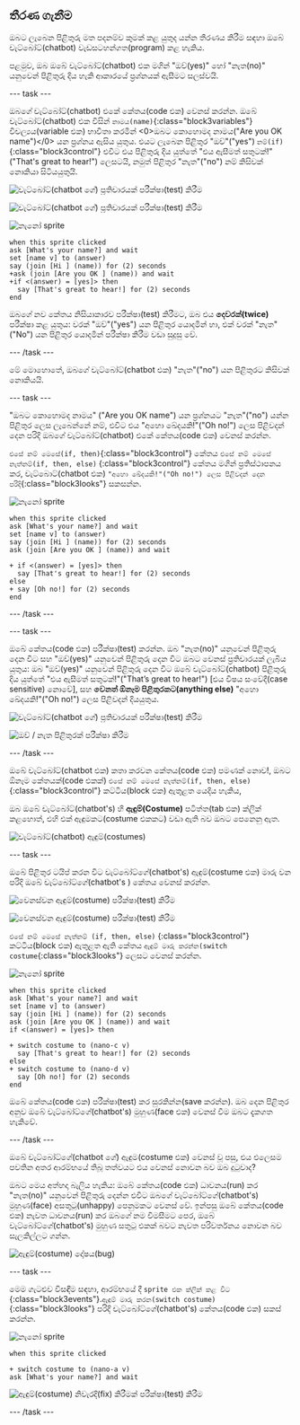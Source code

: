 ## තීරණ ගැනීම

ඔබට ලැබෙන පිළිතුරු මත පදනම්ව කුමක් කළ යුතුද යන්න තීරණය කිරීම සඳහා ඔබේ චැට්බෝට්(chatbot) වැඩසටහන්ගත(program) කළ හැකිය.

පළමුව, ඔබ ඔබේ චැට්බෝට්(chatbot) එක මගින් "ඔව්(yes)" හෝ "නැත(no)" යනුවෙන් පිළිතුරු දිය හැකි ආකාරයේ ප්‍රශ්නයක් ඇසීමට සලස්වයි.

\--- task \---

ඔබගේ චැට්බෝට්(chatbot) එකේ කේතය(code එක) වෙනස් කරන්න. ඔබේ චැට්බෝට්(chatbot) එක විසින් `නාමය(name)`{:class="block3variables"} විචල්‍යය(variable එක) භාවිතා කරමින් <0>ඔබට කොහොමද නාමය("Are you OK name")</0> යන ප්‍රශ්නය ඇසිය යුතුය. එයට ලැබෙන පිළිතුර "ඔව්"("yes") `නම්(if)`{:class="block3control"} එවිට එය පිළිතුරු දිය යුත්තේ "එය ඇසීමත් සතුටක්!"("That's great to hear!") ලෙසටයි, නමුත් පිළිතුර "නැත"("no") නම් කිසිවක් නොකියා සිටියයුතුයි.

![චැට්බෝට්(chatbot ගේ) ප්‍රතිචාරයක් පරීක්ෂා(test) කිරීම](images/chatbot-if-test1-annotated.png)

![චැට්බෝට්(chatbot ගේ) ප්‍රතිචාරයක් පරීක්ෂා(test) කිරීම](images/chatbot-if-test2.png)

![නැනෝ sprite](images/nano-sprite.png)

```blocks3
when this sprite clicked
ask [What's your name?] and wait
set [name v] to (answer)
say (join [Hi ] (name)) for (2) seconds
+ask (join [Are you OK ] (name)) and wait
+if <(answer) = [yes]> then
  say [That's great to hear!] for (2) seconds
end
```

ඔබගේ නව කේතය නිසියාකාරව පරීක්ෂා(test) කිරීමට, ඔබ එය **දෙවරක්(twice)** පරීක්ෂා කළ යුතුය: වරක් "ඔව්"("yes") යන පිළිතුර යොදමින් හා, එක් වරක් "නැත"("No") යන පිළිතුර යොදමින් පරීක්ෂා කිරීම වඩා සුදුසු වේ.

\--- /task \---

මේ මොහොතේ, ඔබගේ චැට්බෝට්(chatbot එක) "නැත"("no") යන පිළිතුරට කිසිවක් නොකියයි.

\--- task \---

"ඔබට කොහොමද නාමය" ("Are you OK name") යන ප්‍රශ්නයට "නැත"("no") යන්න පිළිතුර ලෙස ලැබෙන්නේ නම්, එවිට එය "අහො ඛේදයකි!"("Oh no!") ලෙස පිළිවදන් දෙන පරිදි ඔබගේ චැට්බෝට්(chatbot) එකේ කේතය(code එක) වෙනස් කරන්න.

`එසේ නම් මෙසේ(if, then)`{:class="block3control"} කේතය `එසේ නම් මෙසේ නැත්නම්(if, then, else)` {:class="block3control"} කේතය මගින් ප්‍රතිස්ථාපනය කර, චැට්බොට්(chatbot එක) `"අහො ඛේදයකි!"("Oh no!") ලෙස පිළිවදන් දෙන පරිදි`{:class="block3looks"} සකසන්න.

![නැනෝ sprite](images/nano-sprite.png)

```blocks3
when this sprite clicked
ask [What's your name?] and wait
set [name v] to (answer)
say (join [Hi ] (name)) for (2) seconds
ask (join [Are you OK ] (name)) and wait

+ if <(answer) = [yes]> then
  say [That's great to hear!] for (2) seconds
else 
+ say [Oh no!] for (2) seconds
end
```

\--- /task \---

\--- task \---

ඔබේ කේතය(code එක) පරීක්ෂා(test) කරන්න. ඔබ "නැත(no)" යනුවෙන් පිළිතුරු දෙන විට සහ "ඔව්(yes)" යනුවෙන් පිළිතුරු දෙන විට ඔබට වෙනස් ප්‍රතිචාරයක් ලැබිය යුතුය: ඔබ "ඔව්(yes)" යනුවෙන් පිළිතුරු දෙන විට ඔබේ චැට්බෝට්(chatbot) පිළිතුරු දිය යුත්තේ "එය ඇසීමත් සතුටක්!"("That’s great to hear!") [එය විෂය සංවේදී(case sensitive) නොවේ], සහ **වෙනත් ඕනෑම පිළිතුරකට(anything else)** "අහො ඛේදයකි!"("Oh no!") ලෙස පිළිවදන් දියයුතුය. 

![චැට්බෝට්(chatbot ගේ) ප්‍රතිචාරයක් පරීක්ෂා(test) කිරීම](images/chatbot-if-test2.png)

![ඔව් / නැත පිළිතුරක් පරීක්ෂා කිරීම](images/chatbot-if-else-test.png)

\--- /task \---

ඔබේ චැට්බෝට්(chatbot එක) කතා කරවන කේතය(code එක) පමණක් නොව!, ඔබට ඕනෑම කේතයක්(code එකක්) `එසේ නම් මෙසේ නැත්නම්(if, then, else)`{:class="block3control"} කට්ටිය(block එක) ඇතුළත යෙදිය හැකිය, 

ඔබ ඔබේ චැට්බෝට්(chatbot's) හි **ඇඳුම්(Costume)** පටිත්ත(tab එක) ක්ලික් කළහොත්, එහි එක් ඇඳුමකට(costume එකකට) වඩා ඇති බව ඔබට පෙනෙනු ඇත.

![චැට්බෝට්(chatbot) ඇඳුම්(costumes)](images/chatbot-costume-view-annotated.png)

\--- task \---

ඔබේ පිළිතුර ටයිප් කරන විට චැට්බෝට්ගේ(chatbot's) ඇඳුම්(costume එක) මාරු වන පරිදි ඔබේ චැට්බෝට්ගේ(chatbot's ) කේතය වෙනස් කරන්න.

![වෙනස්වන ඇඳුම්(costume) පරීක්ෂා(test) කිරීම](images/chatbot-costume-test1.png)

![වෙනස්වන ඇඳුම්(costume) පරීක්ෂා(test) කිරීම](images/chatbot-costume-test2.png)

`එසේ නම් මෙසේ නැත්නම් (if, then, else)` {:class="block3control"} කට්ටිය(block එක) ඇතුළත ඇති කේතය `ඇඳුම් මාරු කරන්න(switch costume`{:class="block3looks"} ලෙසට වෙනස් කරන්න.

![නැනෝ sprite](images/nano-sprite.png)

```blocks3
when this sprite clicked
ask [What's your name?] and wait
set [name v] to (answer)
say (join [Hi ] (name)) for (2) seconds
ask (join [Are you OK ] (name)) and wait
if <(answer) = [yes]> then

+ switch costume to (nano-c v)
  say [That's great to hear!] for (2) seconds
else 
+ switch costume to (nano-d v)
  say [Oh no!] for (2) seconds 
end
```

ඔබේ කේතය(code එක) පරීක්ෂා(test) කර සුරකින්න(save කරන්න). ඔබ දෙන පිළිතුර අනුව ඔබේ චැට්බෝට්ගේ(chatbot's) මුහුණ(face එක) වෙනස් වීම ඔබට දැකගත හැකිවේ.

\--- /task \---

ඔබේ චැට්බෝට්ගේ(chatbot ගේ) ඇඳුම(costume එක) වෙනස් වූ පසු, එය එලෙසම පවතින අතර ආරම්භයේ තිබූ තත්වයට එය වෙනස් නොවන බව ඔබ දුටුවාද?

ඔබට මෙය අත්හදා බැලිය හැකිය: ඔබේ කේතය(code එක) ධාවනය(run) කර "නැත(no)" යනුවෙන් පිළිතුරු දෙන්න එවිට ඔබගේ චැට්බෝට්ගේ(chatbot's) මුහුණ(face) අසතුටු(unhappy) පෙනුමකට වෙනස් වේ. ඉන්පසු ඔබේ කේතය(code එක) නැවත ධාවනය(run) කර ඔබගේ නම විමසීමට පෙර, ඔබේ චැට්බෝට්ගේ(chatbot's) මුහුණ සතුටු එකක් බවට නැවත පරිවර්තනය නොවන බව සැලකිල්ලට ගන්න.

![ඇඳුම්(costume) දෝෂය(bug)](images/chatbot-costume-bug-test.png)

\--- task \---

මෙම ගැටළුව විසඳීම සඳහා, ආරම්භයේ දී `sprite එක ක්ලික් කළ විට `{:class="block3events"}.`ඇඳුම් මාරු කරන(switch costume)`{:class="block3looks"} පරිදි චැට්බෝට්ගේ(chatbot's) කේතය(code එක) සකස් කරන්න. 

![නැනෝ sprite](images/nano-sprite.png)

```blocks3
when this sprite clicked

+ switch costume to (nano-a v)
ask [What's your name?] and wait
```

![ඇඳුම්(costume) නිවැරදි(fix) කිරීමක් පරීක්ෂා(test) කිරීම](images/chatbot-costume-fix-test.png)

\--- /task \---